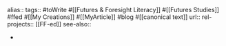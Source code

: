 alias::
tags:: #toWrite #[[Futures & Foresight Literacy]] #[[Futures Studies]] #ffed #[[My Creations]] #[[MyArticle]] #blog #[[canonical text]]
url::
rel-projects:: [[FF-ed]]
see-also::

-
